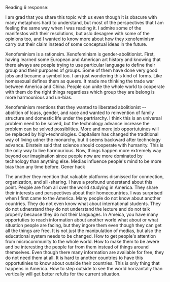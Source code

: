 Reading 6 response:

I am grad that you share this topic with us even though it is obscure with many metaphors hard to understand, but most of the perspectives that I am feeling the same way when I was reading it. I admire some of the manifestos with their resolutions, but aslo desagree with some of the opinions too, and I wanted to know more about how they xenofeminism carry out their claim instead of some conceptual ideas in the future. 


Xenofeminism is a rationsim. Xenofeminism is gender-abolitionist. 
First, having learned some European and American art history and knowing that there always are poeple trying to use particular language to define their group and their purposes of groups. Some of them have done very good jobs and became a symbol too. I am just wondering this kind of forms. Like homesexual defines them as queers. It made me thinking the trade war between America and China. People can unite the whole world to cooperate with them do the right things regardless which group they are belong is more harmounious and un-bias.

Xenofeminism mentions that they wanted to liberated abolitionist -- abolition of lcass, gender, and race and wanted to reinvention of family structure and domestic life under the partriarchy. 
I think this is an universal problem need to be solved, but the technology advance increase the problem can be solved possiblities. More and more job opportutuines will be replaced by high-technologies. Capitalism has changed the traditional way of living udner the monarchy, but it seems backward after technology advance. Einstein said that science should cooperate with humanity. This is the only way to live harmourious. Now, things happen more extremely way beyond our imagination since people now are more dominated by technology than anything else. Medias influence people's mind to be more bias than any time before. Gener hack

The another they mention that valuable platforms dismissed for connection, organization, and sill-sharing. 
I have a profound understand about this point. People are from all over the world studying in America. They share their interests and perspectives about their homecountries. I was surprised when I first came to the America. Many people do not know about another countries. They do not even know what about international students. They do not udnerstand they do not understand the lecture and do not talk properly because they do not their languages. In Ameica, you have many opportuties to reach information about another world what about or what situation people are facing, but they ingore them even though they can get all the things are free. It is not just the manipulation of medias, but also the educational system needs to be changed. How to get people's attention from microcommunity to the whole world. How to make them to be awere and be interesting the people far from them instead of things around themselves. Even though there many information are available for free, they do not need them at all. It is hard to another countries to have this opportutinies to know about outside their countries. This is only thing that happens in America. How to step outside to see the world horizantally than vertically will get better refults for the current situation. 

